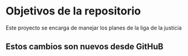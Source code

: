 # Objetivos de la repositorio

Este proyecto se encarga de manejar los planes de la liga de la justicia


## Estos cambios son nuevos desde GitHuB
